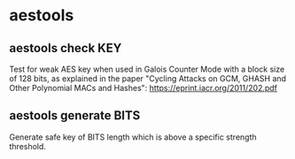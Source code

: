 # aestools

## aestools check KEY

Test for weak AES key when used in Galois Counter Mode with a block size
of 128 bits, as explained in the paper "Cycling Attacks on GCM, GHASH and 
Other Polynomial MACs and Hashes": https://eprint.iacr.org/2011/202.pdf

## aestools generate BITS

Generate safe key of BITS length which is above a specific strength threshold.
